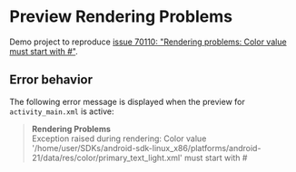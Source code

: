 # Preview Rendering Problems

Demo project to reproduce [issue 70110: "Rendering problems: Color value must start with #"][issue70110].


## Error behavior

The following error message is displayed when the preview for `activity_main.xml` is active:


> **Rendering Problems**  
> Exception raised during rendering:
> Color value '/home/user/SDKs/android-sdk-linux_x86/platforms/android-21/data/res/color/primary_text_light.xml' must start with #

[issue70110]: https://code.google.com/p/android/issues/detail?id=70110
